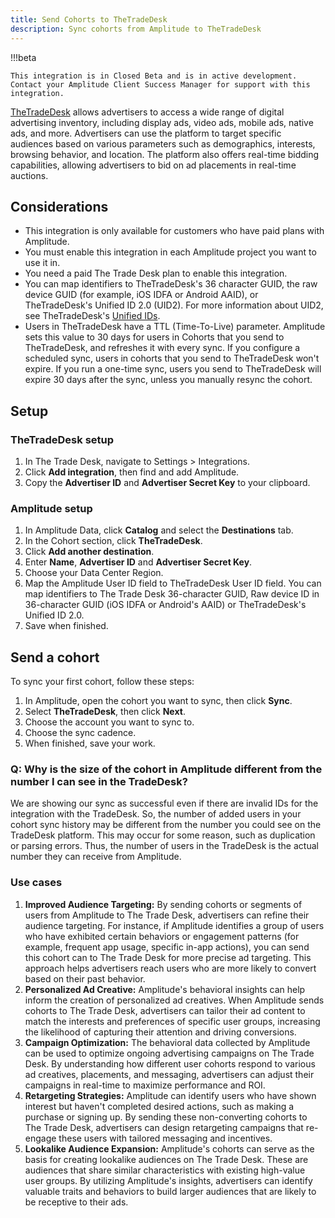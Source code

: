 ```yaml
---
title: Send Cohorts to TheTradeDesk
description: Sync cohorts from Amplitude to TheTradeDesk
---
```


!!!beta

    This integration is in Closed Beta and is in active development. Contact your Amplitude Client Success Manager for support with this integration. 

[TheTradeDesk](https://www.thetradedesk.com/us) allows advertisers to access a wide range of digital advertising inventory, including display ads, video ads, mobile ads, native ads, and more. Advertisers can use the platform to target specific audiences based on various parameters such as demographics, interests, browsing behavior, and location. The platform also offers real-time bidding capabilities, allowing advertisers to bid on ad placements in real-time auctions.

## Considerations

- This integration is only available for customers who have paid plans with Amplitude.
- You must enable this integration in each Amplitude project you want to use it in.
- You need a paid The Trade Desk plan to enable this integration.
- You can map identifiers to TheTradeDesk's 36 character GUID, the raw device GUID (for example, iOS IDFA or Android AAID), or TheTradeDesk's Unified ID 2.0 (UID2). For more information about UID2, see TheTradeDesk's [Unified IDs](https://partner.thetradedesk.com/v3/portal/data/doc/UnifiedIDs).
- Users in TheTradeDesk have a TTL (Time-To-Live) parameter. Amplitude sets this value to 30 days for users in Cohorts that you send to TheTradeDesk, and refreshes it with every sync. If you configure a scheduled sync, users in cohorts that you send to TheTradeDesk won't expire. If you run a one-time sync, users you send to TheTradeDesk will expire 30 days after the sync, unless you manually resync the cohort.

## Setup

### TheTradeDesk setup

1. In The Trade Desk, navigate to Settings > Integrations.
2. Click **Add integration**, then find and add Amplitude.
3. Copy the **Advertiser ID** and **Advertiser Secret Key** to your clipboard.

### Amplitude setup

1. In Amplitude Data, click **Catalog** and select the **Destinations** tab.
2. In the Cohort section, click **TheTradeDesk**.
3. Click **Add another destination**.
4. Enter **Name**, **Advertiser ID** and **Advertiser Secret Key**.
5. Choose your Data Center Region.
6. Map the Amplitude User ID field to TheTradeDesk User ID field. You can map identifiers to The Trade Desk 36-character GUID, Raw device ID in 36-character GUID (iOS IDFA or Android's AAID) or TheTradeDesk's Unified ID 2.0.
7. Save when finished.

## Send a cohort

To sync your first cohort, follow these steps:

1. In Amplitude, open the cohort you want to sync, then click **Sync**.
2. Select **TheTradeDesk**, then click **Next**.
3. Choose the account you want to sync to.
4. Choose the sync cadence.
5. When finished, save your work.

### Q: Why is the size of the cohort in Amplitude different from the number I can see in the TradeDesk?

We are showing our sync as successful even if there are invalid IDs for the integration with the TradeDesk. So, the number of added users in your cohort sync history may be different from the number you could see on the TradeDesk platform. This may occur for some reason, such as duplication or parsing errors. Thus, the number of users in the TradeDesk is the actual number they can receive from Amplitude.

### Use cases

1. **Improved Audience Targeting:** By sending cohorts or segments of users from Amplitude to The Trade Desk, advertisers can refine their audience targeting. For instance, if Amplitude identifies a group of users who have exhibited certain behaviors or engagement patterns (for example, frequent app usage, specific in-app actions), you can send this cohort can to The Trade Desk for more precise ad targeting. This approach helps advertisers reach users who are more likely to convert based on their past behavior.
2. **Personalized Ad Creative:** Amplitude's behavioral insights can help inform the creation of personalized ad creatives. When Amplitude sends cohorts to The Trade Desk, advertisers can tailor their ad content to match the interests and preferences of specific user groups, increasing the likelihood of capturing their attention and driving conversions.
3. **Campaign Optimization:** The behavioral data collected by Amplitude can be used to optimize ongoing advertising campaigns on The Trade Desk. By understanding how different user cohorts respond to various ad creatives, placements, and messaging, advertisers can adjust their campaigns in real-time to maximize performance and ROI.
4. **Retargeting Strategies:** Amplitude can identify users who have shown interest but haven't completed desired actions, such as making a purchase or signing up. By sending these non-converting cohorts to The Trade Desk, advertisers can design retargeting campaigns that re-engage these users with tailored messaging and incentives.
5. **Lookalike Audience Expansion:** Amplitude's cohorts can serve as the basis for creating lookalike audiences on The Trade Desk. These are audiences that share similar characteristics with existing high-value user groups. By utilizing Amplitude's insights, advertisers can identify valuable traits and behaviors to build larger audiences that are likely to be receptive to their ads.
